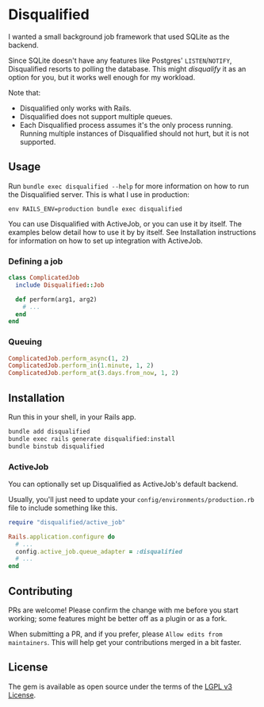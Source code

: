 # Disqualified

I wanted a small background job framework that used SQLite as the backend.

Since SQLite doesn't have any features like Postgres' `LISTEN`/`NOTIFY`,
Disqualified resorts to polling the database. This might _disqualify_ it as an
option for you, but it works well enough for my workload.

Note that:

* Disqualified only works with Rails.
* Disqualified does not support multiple queues.
* Each Disqualified process assumes it's the only process running. Running
  multiple instances of Disqualified should not hurt, but it is not supported.


## Usage

Run `bundle exec disqualified --help` for more information on how to run the
Disqualified server. This is what I use in production:

```
env RAILS_ENV=production bundle exec disqualified
```

You can use Disqualified with ActiveJob, or you can use it by itself.
The examples below detail how to use it by by itself. See Installation
instructions for information on how to set up integration with ActiveJob.


### Defining a job

```ruby
class ComplicatedJob
  include Disqualified::Job

  def perform(arg1, arg2)
    # ...
  end
end
```


### Queuing

```ruby
ComplicatedJob.perform_async(1, 2)
ComplicatedJob.perform_in(1.minute, 1, 2)
ComplicatedJob.perform_at(3.days.from_now, 1, 2)
```


## Installation

Run this in your shell, in your Rails app.

```bash
bundle add disqualified
bundle exec rails generate disqualified:install
bundle binstub disqualified
```


### ActiveJob

You can optionally set up Disqualified as ActiveJob's default backend.

Usually, you'll just need to update your `config/environments/production.rb`
file to include something like this.

```ruby
require "disqualified/active_job"

Rails.application.configure do
  # ...
  config.active_job.queue_adapter = :disqualified
  # ...
end
```


## Contributing

PRs are welcome! Please confirm the change with me before you start working;
some features might be better off as a plugin or as a fork.

When submitting a PR, and if you prefer, please `Allow edits from maintainers`.
This will help get your contributions merged in a bit faster.


## License

The gem is available as open source under the terms of the
[LGPL v3 License](https://opensource.org/licenses/LGPL-3.0).
